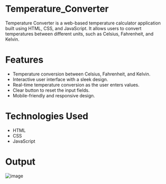 # Temperature_Converter
Temperature Converter is a web-based temperature calculator application built using HTML, CSS, and JavaScript. It allows users to convert temperatures between different units, such as Celsius, Fahrenheit, and Kelvin.
# Features
- Temperature conversion between Celsius, Fahrenheit, and Kelvin.
- Interactive user interface with a sleek design.
- Real-time temperature conversion as the user enters values.
- Clear button to reset the input fields.
- Mobile-friendly and responsive design.
# Technologies Used
- HTML
- CSS
- JavaScript
# Output
![image](https://github.com/kk6024/Temperature_Converter/assets/97515723/5f6c31b7-5e6f-42a6-8168-9f2733bfe64a)

